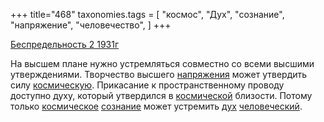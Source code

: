 +++
title="468"
taxonomies.tags = [
 "космос",
 "Дух",
 "сознание",
 "напряжение",
 "человечество",
]
+++

[Беспредельность 2 1931г](/agni/1931)

На высшем плане нужно устремляться совместно со всеми высшими утверждениями. Творчество высшего [напряжения](/tags/напряжение) может утвердить силу [космическую](/tags/космос). Прикасание к пространственному проводу доступно духу, который утвердился в [космической](/tags/космос) близости. Потому только [космическое](/tags/космос) [сознание](/tags/сознание) может устремить [дух](/tags/Дух) [человеческий](/tags/человечество).   

